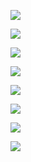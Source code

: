 ![](C:\Users\86132\Desktop\yuanzhu.png)

![](C:\Users\86132\Desktop\yuanzhu2.png)

![](C:\Users\86132\Desktop\qianbi.png)

![](C:\Users\86132\Desktop\feizaohe.png)

![](C:\Users\86132\Desktop\pingpai.png)

![](C:\Users\86132\Desktop\chabei.png)

![](C:\Users\86132\Desktop\zuoye1.png)

![](C:\Users\86132\Desktop\zuoye2.png)
